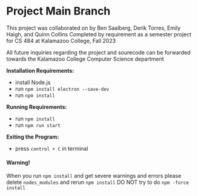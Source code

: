 # Project Main Branch
This project was collaborated on by Ben Saalberg, Derik Torres, Emily Haigh, and Quinn Collins
Completed by requirement as a semester project for CS 484 at Kalamazoo College, Fall 2023

All future inquiries regarding the project and sourecode can be forwarded towards the Kalamazoo College
Computer Science department

**Installation Requirements:**
- install Node.js
- run `npm install electron --save-dev`
- run `npm install`

**Running Requirements:**
- run `npm install`
- run `npm run start`

**Exiting the Program:**
- press `control + C` in terminal

#### Warning!
When you run `npm install` and get severe warnings and errors please delete `nodes_modules` and rerun `npm install`
DO NOT try to do `npm -force install`
